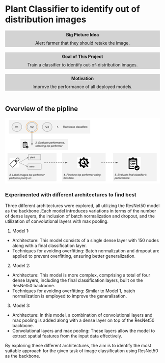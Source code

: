 # Plant Classifier to identify out of distribution images

<div align="center"><div style="background-color: lightgrey; padding: 5px;"><strong>Big Picture Idea</strong></div></div>
<div align="center"><div style="background-color: lightgrey; padding: 5px;">Alert farmer that they should retake the image.</div></div>
<br>

<div align="center"><div style="background-color: lightgrey; padding: 5px;"><strong>Goal of This Project</strong></div></div>
<div align="center"><div style="background-color: lightgrey; padding: 5px;">Train a classifier to identify out-of-distribution images.</div></div>
<br>

<div align="center"><div style="background-color: lightgrey; padding: 5px;"><strong>Motivation</strong></div></div>
<div align="center"><div style="background-color: lightgrey; padding: 5px;">Improve the performance of all deployed models.</div></div>
<br>


## Overview of the pipline

![Image Description](./pipline.png)

### Experimented with different architectures to find best

Three different architectures were explored, all utilizing the ResNet50 model as the backbone .Each model introduces variations in terms of the number of dense layers, the inclusion of batch normalization and dropout, and the utilization of convolutional layers with max pooling. 

1. Model 1:
- Architecture: This model consists of a single dense layer with 150 nodes along with a final classification layer.
- Techniques for avoiding overfitting: Batch normalization and dropout are applied to prevent overfitting, ensuring better generalization.

2. Model 2:

- Architecture: This model is more complex, comprising a total of four dense layers, including the final classification layers, built on the ResNet50 backbone.
- Techniques for avoiding overfitting: Similar to Model 1, batch normalization is employed to improve the generalisation.

3. Model 3:

- Architecture: In this model, a combination of convolutional layers and max pooling is added along with a dense layer on top of the ResNet50 backbone.
- Convolutional layers and max pooling: These layers allow the model to extract spatial features from the input data effectively.

By exploring these different architectures, the aim is to identify the most suitable approach for the given task of image classification using ResNet50 as the backbone. 